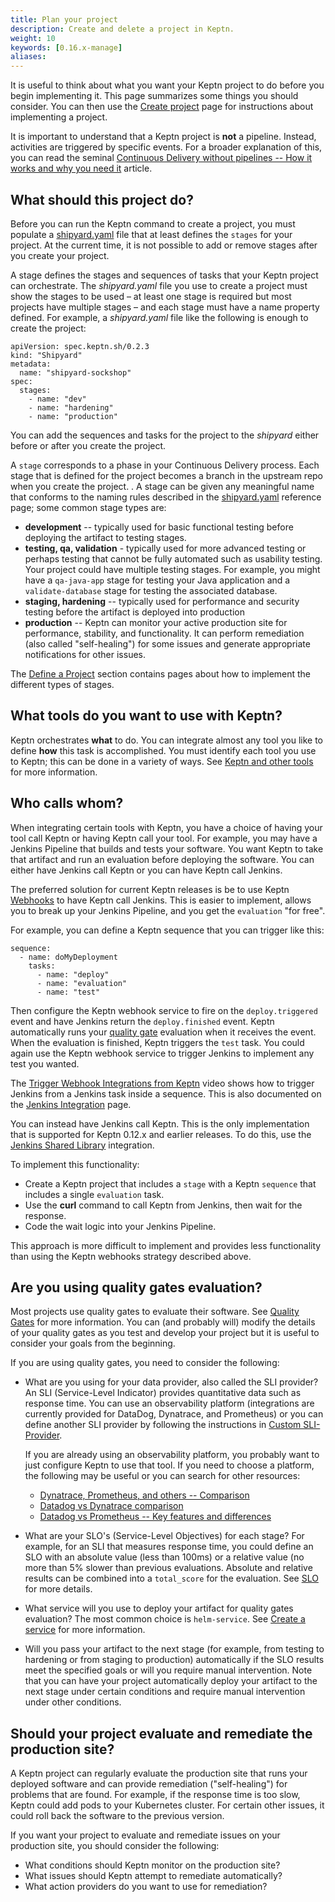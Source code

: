 ```yaml
---
title: Plan your project
description: Create and delete a project in Keptn.
weight: 10
keywords: [0.16.x-manage]
aliases:
---
```


It is useful to think about what you want your Keptn project to do
before you begin implementing it.
This page summarizes some things you should consider.
You can then use the [Create project](../project/) page
for instructions about implementing a project.

It is important to understand that a Keptn project is **not** a pipeline.
Instead, activities are triggered by specific events.
For a broader explanation of this, you can read the seminal
[Continuous Delivery without pipelines -- How it works and why you need it](https://medium.com/keptn/continuous-delivery-without-pipelines-7e84db8c8261) article.

## What should this project do?

Before you can run the Keptn command to create a project,
you must populate a [shipyard.yaml](../../reference/files/shipyard/) file
that at least defines the `stages` for your project.
At the current time, it is not possible to add or remove stages
after you create your project.

A stage defines the stages and sequences of tasks that your Keptn project can orchestrate.
The *shipyard.yaml* file you use to create a project must show the stages to be used
– at least one stage is required but most projects have multiple stages –
and each stage must have a name property defined.
For example, a *shipyard.yaml* file like the following is enough to create the project:

```
apiVersion: spec.keptn.sh/0.2.3
kind: "Shipyard"
metadata:
  name: "shipyard-sockshop"
spec:
  stages:
    - name: "dev"
    - name: "hardening"
    - name: "production"
```

You can add the sequences and tasks for the project to the *shipyard*
either before or after you create the project.

A `stage` corresponds to a phase in your Continuous Delivery process.
Each stage that is defined for the project
becomes a branch in the upstream repo when you create the project.
.
A stage can be given any meaningful name
that conforms to the naming rules described in the
[shipyard.yaml](../../reference/files/shipyard/) reference page;
some common stage types are:

* **development** -- typically used for basic functional testing before deploying the artifact to testing stages.
* **testing, qa, validation** - typically used for more advanced testing
  or perhaps testing that cannot be fully automated such as usability testing.
  Your project could have multiple testing stages.
  For example, you might have a `qa-java-app` stage for testing your Java application
  and a `validate-database` stage for testing the associated database.
* **staging, hardening** -- typically used for performance and security testing
  before the artifact is deployed into production
* **production** -- Keptn can monitor your active production site
  for performance, stability, and functionality.
  It can perform remediation (also called "self-healing") for some issues
  and generate appropriate notifications for other issues.

The [Define a Project](../../define/) section contains pages
about how to implement the different types of stages.

## What tools do you want to use with Keptn?

Keptn orchestrates **what** to do.
You can integrate almost any tool you like to define **how** this task is accomplished.
You must identify each tool you use to Keptn;
this can be done in a variety of ways.
See [Keptn and other tools](../../../concepts/keptn-tools/) for more information.

## Who calls whom?

When integrating certain tools with Keptn,
you have a choice of having your tool call Keptn
or having Keptn call your tool.
For example, you may have a Jenkins Pipeline that builds and tests your software.
You want Keptn to take that artifact and run an evaluation
before deploying the software.
You can either have Jenkins call Keptn or you can have Keptn call Jenkins.

The preferred solution for current Keptn releases is be to use
Keptn [Webhooks](../../integrations/webhooks/) to have Keptn call Jenkins.
This is easier to implement, allows you to break up your Jenkins Pipeline,
and you get the `evaluation` "for free".

For example, you can define a Keptn sequence that you can trigger like this:

```
sequence:
  - name: doMyDeployment
    tasks:
      - name: "deploy"
      - name: "evaluation"
      - name: "test"
```

Then configure the Keptn webhook service to fire on the `deploy.triggered` event
and have Jenkins return the `deploy.finished` event.
Keptn automatically runs your
[quality gate](../../../concepts/quality_gates/) evaluation when it receives the event.
When the evaluation is finished, Keptn triggers the `test` task.
You could again use the Keptn webhook service to trigger Jenkins
to implement any test you wanted.

The [Trigger Webhook Integrations from Keptn](https://youtu.be/ehI23d7s-dY?t=60) video
shows how to trigger Jenkins from a Jenkins task inside a sequence.
This is also documented on the [Jenkins Integration](../../integrations/webhooks/jenkins/) page.

You can instead have Jenkins call Keptn.
This is the only implementation that is supported for Keptn 0.12.x and earlier releases.
To do this, use the
[Jenkins Shared Library](https://artifacthub.io/packages/keptn/keptn-integrations/jenkins-library) integration.

To implement this functionality:

* Create a Keptn project that includes a `stage` with a Keptn `sequence`
that includes a single `evaluation` task.
* Use the **curl** command to call Keptn from Jenkins, then wait for the response.
* Code the wait logic into your Jenkins Pipeline.

This approach is more difficult to implement
and provides less functionality than using the Keptn webhooks strategy described above.

## Are you using quality gates evaluation?

Most projects use quality gates to evaluate their software.
See [Quality Gates](../../../concepts/quality_gates/) for more information.
You can (and probably will) modify the details of your quality gates
as you test and develop your project but it is useful to consider your goals from the beginning.

If you are using quality gates, you need to consider the following:

* What are you using for your data provider, also called the SLI provider?
An SLI (Service-Level Indicator) provides quantitative data
such as response time.
You can use an observability platform
(integrations are currently provided for DataDog, Dynatrace, and Prometheus)
or you can define another SLI provider by following the instructions in
[Custom SLI-Provider](../../integrations/sli_provider/).

  If you are already using an observability platform,
  you probably want to just configure Keptn to use that tool.
  If you need to choose a platform, the following may be useful
  or you can search for other resources:

  * [Dynatrace, Prometheus, and others -- Comparison](https://medium.com/@balajijk/dynatrace-prometheus-and-others-comparison-debc897cb7a5)
  * [Datadog vs Dynatrace comparison](https://www.peerspot.com/products/comparisons/datadog_vs_dynatrace)
  * [Datadog vs Prometheus -- Key features and differences](https://signoz.io/blog/datadog-vs-prometheus/)

* What are your SLO's (Service-Level Objectives) for each stage?
For example, for an SLI that measures response time,
you could define an SLO with an absolute value (less than 100ms)
or a relative value (no more than 5% slower than previous evaluations.
Absolute and relative results can be combined into a `total_score` for the evaluation.
See [SLO](../../reference/files/slo/) for more details.
* What service will you use to deploy your artifact for quality gates evaluation?
The most common choice is `helm-service`.
See [Create a service](../service/) for more information.
* Will you pass your artifact to the next stage
(for example, from testing to hardening or from staging to production)
automatically if the SLO results meet the specified goals
or will you require manual intervention.
Note that you can have your project
automatically deploy your artifact to the next stage under certain conditions
and require manual intervention under other conditions.

## Should your project evaluate and remediate the production site?

A Keptn project can regularly evaluate the production site that runs your deployed software
and can provide remediation ("self-healing") for problems that are found.
For example, if the response time is too slow,
Keptn could add pods to your Kubernetes cluster.
For certain other issues, it could roll back the software to the previous version.

If you want your project to evaluate and remediate issues on your production site,
you should consider the following:

* What conditions should Keptn monitor on the production site?
* What issues should Keptn attempt to remediate automatically?
* What action providers do you want to use for remediation?

